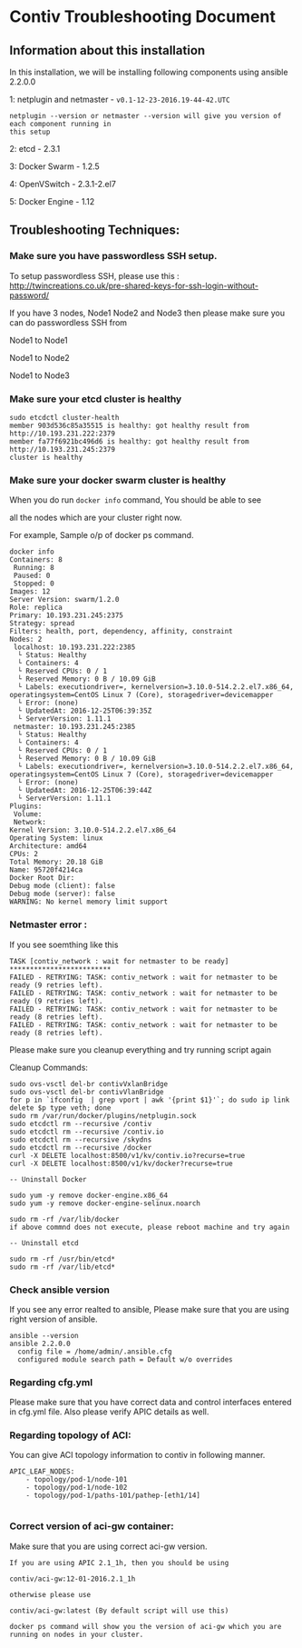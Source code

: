 
# Contiv Troubleshooting Document

## Information about this installation

In this installation, we will be installing following components using ansible 2.2.0.0

1: netplugin and netmaster - `v0.1-12-23-2016.19-44-42.UTC`
```
netplugin --version or netmaster --version will give you version of each component running in
this setup
```

2: etcd - 2.3.1

3: Docker Swarm - 1.2.5

4: OpenVSwitch - 2.3.1-2.el7

5: Docker Engine - 1.12


## Troubleshooting Techniques:

### Make sure you have passwordless SSH setup.

To setup passwordless SSH, please use this : http://twincreations.co.uk/pre-shared-keys-for-ssh-login-without-password/

If you have 3 nodes, Node1 Node2 and Node3 then please make sure you can do passwordless SSH from

Node1 to Node1

Node1 to Node2

Node1 to Node3

### Make sure your etcd cluster is healthy

```
sudo etcdctl cluster-health
member 903d536c85a35515 is healthy: got healthy result from http://10.193.231.222:2379
member fa77f6921bc496d6 is healthy: got healthy result from http://10.193.231.245:2379
cluster is healthy

```

### Make sure your docker swarm cluster is healthy

When you do run `docker info` command, You should be able to see

all the nodes which are your cluster right now.

For example, Sample o/p of docker ps command.
```
docker info
Containers: 8
 Running: 8
 Paused: 0
 Stopped: 0
Images: 12
Server Version: swarm/1.2.0
Role: replica
Primary: 10.193.231.245:2375
Strategy: spread
Filters: health, port, dependency, affinity, constraint
Nodes: 2
 localhost: 10.193.231.222:2385
  └ Status: Healthy
  └ Containers: 4
  └ Reserved CPUs: 0 / 1
  └ Reserved Memory: 0 B / 10.09 GiB
  └ Labels: executiondriver=, kernelversion=3.10.0-514.2.2.el7.x86_64, operatingsystem=CentOS Linux 7 (Core), storagedriver=devicemapper
  └ Error: (none)
  └ UpdatedAt: 2016-12-25T06:39:35Z
  └ ServerVersion: 1.11.1
 netmaster: 10.193.231.245:2385
  └ Status: Healthy
  └ Containers: 4
  └ Reserved CPUs: 0 / 1
  └ Reserved Memory: 0 B / 10.09 GiB
  └ Labels: executiondriver=, kernelversion=3.10.0-514.2.2.el7.x86_64, operatingsystem=CentOS Linux 7 (Core), storagedriver=devicemapper
  └ Error: (none)
  └ UpdatedAt: 2016-12-25T06:39:44Z
  └ ServerVersion: 1.11.1
Plugins:
 Volume:
 Network:
Kernel Version: 3.10.0-514.2.2.el7.x86_64
Operating System: linux
Architecture: amd64
CPUs: 2
Total Memory: 20.18 GiB
Name: 95720f4214ca
Docker Root Dir:
Debug mode (client): false
Debug mode (server): false
WARNING: No kernel memory limit support
```

### Netmaster error :

If you see soemthing like this 

```
TASK [contiv_network : wait for netmaster to be ready] *************************
FAILED - RETRYING: TASK: contiv_network : wait for netmaster to be ready (9 retries left).
FAILED - RETRYING: TASK: contiv_network : wait for netmaster to be ready (9 retries left).
FAILED - RETRYING: TASK: contiv_network : wait for netmaster to be ready (8 retries left).
FAILED - RETRYING: TASK: contiv_network : wait for netmaster to be ready (8 retries left).
```
Please make sure you cleanup everything and try running script again

Cleanup Commands:

```
sudo ovs-vsctl del-br contivVxlanBridge
sudo ovs-vsctl del-br contivVlanBridge
for p in `ifconfig  | grep vport | awk '{print $1}'`; do sudo ip link delete $p type veth; done
sudo rm /var/run/docker/plugins/netplugin.sock
sudo etcdctl rm --recursive /contiv
sudo etcdctl rm --recursive /contiv.io
sudo etcdctl rm --recursive /skydns
sudo etcdctl rm --recursive /docker
curl -X DELETE localhost:8500/v1/kv/contiv.io?recurse=true
curl -X DELETE localhost:8500/v1/kv/docker?recurse=true

-- Uninstall Docker

sudo yum -y remove docker-engine.x86_64
sudo yum -y remove docker-engine-selinux.noarch

sudo rm -rf /var/lib/docker
if above commnd does not execute, please reboot machine and try again

-- Uninstall etcd

sudo rm -rf /usr/bin/etcd*
sudo rm -rf /var/lib/etcd*

```


### Check ansible version

If you see any error realted to ansible, Please make sure that you are using right version of ansible.

```
ansible --version
ansible 2.2.0.0
  config file = /home/admin/.ansible.cfg
  configured module search path = Default w/o overrides
```

### Regarding cfg.yml

Please make sure that you have correct data and control interfaces entered in cfg.yml file.
Also please verify APIC details as well.

### Regarding topology of ACI:

You can give ACI topology information to contiv in following manner.

```
APIC_LEAF_NODES:
    - topology/pod-1/node-101
    - topology/pod-1/node-102
    - topology/pod-1/paths-101/pathep-[eth1/14]
    
```

### Correct version of aci-gw container:

Make sure that you are using correct aci-gw version.

```
If you are using APIC 2.1_1h, then you should be using

contiv/aci-gw:12-01-2016.2.1_1h

otherwise please use

contiv/aci-gw:latest (By default script will use this)

docker ps command will show you the version of aci-gw which you are running on nodes in your cluster.

```


